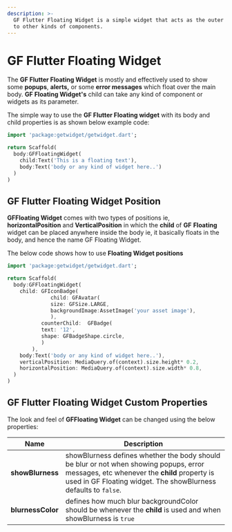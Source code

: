 ```yaml
---
description: >-
  GF Flutter Floating Widget is a simple widget that acts as the outer wrapper
  to other kinds of components.
---
```


# GF Flutter Floating Widget

The **GF Flutter Floating Widget** is mostly and effectively used to show some **popups**, **alerts,** or some **error messages** which float over the main body. **GF Floating Widget's** child can take any kind of component or widgets as its parameter.

The simple way to use the **GF Flutter Floating widget** with its body and child properties is as shown below example code:

```dart
import 'package:getwidget/getwidget.dart';

return Scaffold(
  body:GFFloatingWidget(
    child:Text('This is a floating text'),
    body:Text('body or any kind of widget here..')
  )
)
```

## GF Flutter Floating Widget Position

**GFFloating Widget** comes with two types of positions ie, **horizontalPosition** and **VerticalPosition** in which the **child** of **GF** **Floating** widget can be placed anywhere inside the body ie, it basically floats in the body, and hence the name GF Floating Widget.

The below code shows how to use **Floating Widget positions**

```dart
import 'package:getwidget/getwidget.dart';

return Scaffold(
  body:GFFloatingWidget(
    child: GFIconBadge(
              child: GFAvatar(
              size: GFSize.LARGE,
              backgroundImage:AssetImage('your asset image'),
              ),
           counterChild:  GFBadge(
           text: '12',
           shape: GFBadgeShape.circle,
           )
        ),
    body:Text('body or any kind of widget here..'),
    verticalPosition: MediaQuery.of(context).size.height* 0.2,
    horizontalPosition: MediaQuery.of(context).size.width* 0.8,
  )
)
```

## GF Flutter Floating Widget Custom Properties

The look and feel of **GFFloating Widget** can be changed using the below properties:

| Name              | Description                                                                                                                                                                                                |
| ----------------- | ---------------------------------------------------------------------------------------------------------------------------------------------------------------------------------------------------------- |
| **showBlurness**  | showBlurness defines whether the body should be blur or not when showing popups, error messages, etc whenever the **child** property is used in  GF Floating widget. The showBlurness defaults to `false`. |
| **blurnessColor** | defines how much blur  backgroundColor should be whenever the **child** is used and when showBlurness is `true`                                                                                            |
